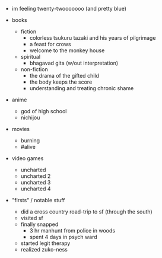 - im feeling twenty-twooooooo (and pretty blue)

- books
  - fiction
    - colorless tsukuru tazaki and his years of pilgrimage
    - a feast for crows
    - welcome to the monkey house
  - spiritual
    - bhagavad gita (w/out interpretation)
  - non-fiction
    - the drama of the gifted child
    - the body keeps the score
    - understanding and treating chronic shame

- anime
  - god of high school
  - nichijou

- movies
  - burning
  - #alive
  
- video games
  - uncharted
  - uncharted 2
  - uncharted 3
  - uncharted 4

- "firsts" / notable stuff
  - did a cross country road-trip to sf (through the south)
  - visited sf
  - finally snapped
    - 3 hr manhunt from police in woods
    - spent 4 days in psych ward
  - started legit therapy
  - realized zuko-ness

